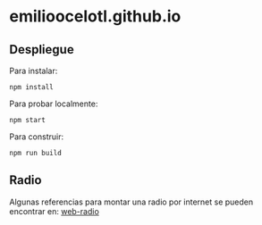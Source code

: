 # emilioocelotl.github.io

## Despliegue

Para instalar:

`npm install`

Para probar localmente:  

`npm start`

Para construir: 

`npm run build`

## Radio

Algunas referencias para montar una radio por internet se pueden encontrar en: [web-radio](https://0xacab.org/ocelotl/web-radio)
